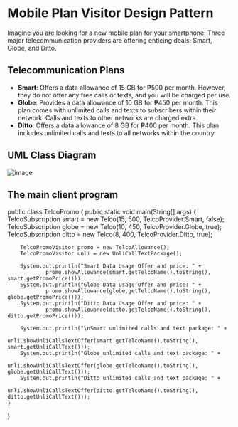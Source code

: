 # Mobile Plan Visitor Design Pattern

Imagine you are looking for a new mobile plan for your smartphone. Three major telecommunication providers are offering enticing deals: Smart, Globe, and Ditto.

## Telecommunication Plans

- **Smart**: Offers a data allowance of 15 GB for ₱500 per month. However, they do not offer any free calls or texts, and you will be charged per use.
- **Globe**: Provides a data allowance of 10 GB for ₱450 per month. This plan comes with unlimited calls and texts to subscribers within their network. Calls and texts to other networks are charged extra.
- **Ditto**: Offers a data allowance of 8 GB for ₱400 per month. This plan includes unlimited calls and texts to all networks within the country.

## UML Class Diagram
![image](https://github.com/user-attachments/assets/6e703489-c827-4b1e-88a3-809196db7062)

## The main client program
public class TelcoPromo {
    public static void main(String[] args) {
        TelcoSubscription smart = new Telco(15, 500, TelcoProvider.Smart, false);
        TelcoSubscription globe = new Telco(10, 450, TelcoProvider.Globe, true);
        TelcoSubscription ditto = new Telco(8, 400, TelcoProvider.Ditto, true);

        TelcoPromoVisitor promo = new TelcoAllowance();
        TelcoPromoVisitor unli = new UnliCallTextPackage();

        System.out.println("Smart Data Usage Offer and price: " +
                promo.showAllowance(smart.getTelcoName().toString(), smart.getPromoPrice()));
        System.out.println("Globe Data Usage Offer and price: " +
                promo.showAllowance(globe.getTelcoName().toString(), globe.getPromoPrice()));
        System.out.println("Ditto Data Usage Offer and price: " +
                promo.showAllowance(ditto.getTelcoName().toString(), ditto.getPromoPrice()));

        System.out.println("\nSmart unlimited calls and text package: " +
                unli.showUnliCallsTextOffer(smart.getTelcoName().toString(), smart.getUnliCallText()));
        System.out.println("Globe unlimited calls and text package: " +
                unli.showUnliCallsTextOffer(globe.getTelcoName().toString(), globe.getUnliCallText()));
        System.out.println("Ditto unlimited calls and text package: " +
                unli.showUnliCallsTextOffer(ditto.getTelcoName().toString(), ditto.getUnliCallText()));
    }
}
